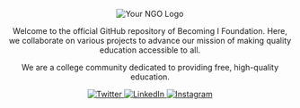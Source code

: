 <p align="center">
  <img src="assets/image-banner.png" alt="Your NGO Logo" />
</p>

<!-- <h1 align="center">Becoming I Foundation</h1> -->

<p align="center">
  Welcome to the official GitHub repository of Becoming I Foundation. Here, we collaborate on various projects to advance our mission of making quality education accessible to all.
</p>

<p align="center">
  We are a college community dedicated to providing free, high-quality education. 
</p>

<div align="center">
    <a href="https://medium.com/becoming-i-foundation"
        target="_blank">
        <img alt="Twitter"
            src="https://img.shields.io/badge/medium-%231DA1F2.svg?&style=for-the-badge&logo=medium&logoColor=white&color=gray"
        />
    </a>
    <a href="https://www.linkedin.com/company/becoming-i-foundation/"
        target="_blank">
        <img alt="LinkedIn"
            src="https://img.shields.io/badge/linkedin-%230077B5.svg?&style=for-the-badge&logo=linkedin&logoColor=white" 
        />
    </a>
    <a href="https://instagram.com/bif_vit"
        target="_blank">
            <img alt="Instagram" 
                src="https://img.shields.io/badge/instagram-%FF69B4.svg?&style=for-the-badge&logo=instagram&logoColor=white&color=cd486b"
            />
    </a>
</div>